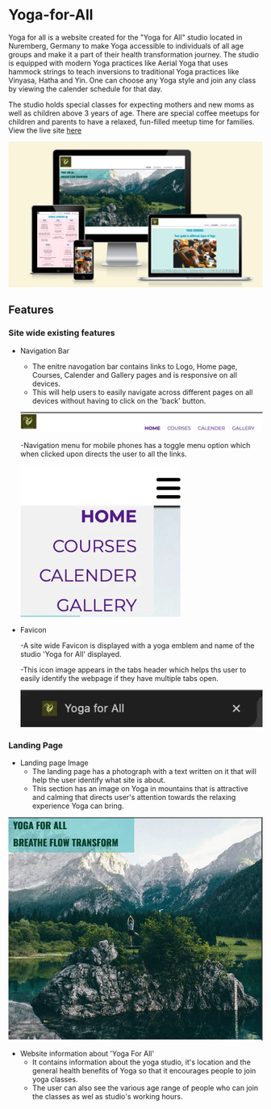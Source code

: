 # Yoga-for-All

Yoga for all is a website created for the "Yoga for All" studio located in Nuremberg, Germany to make Yoga accessible to individuals of all age groups and make it a part of their health transformation journey. The studio is equipped with modern Yoga practices like Aerial Yoga that uses hammock strings to teach inversions to traditional Yoga practices like Vinyasa, Hatha and Yin. One can choose any Yoga style and join any class by viewing the calender schedule for that day. 

The studio holds special classes for expecting mothers and new moms as well as children above 3 years of age. There are special coffee meetups for children and parents to have a relaxed, fun-filled meetup time for families. View the live site [here](https://niraja85.github.io/Yoga-for-All/)

![Mockupimage](https://github.com/Niraja85/Yoga-for-All/blob/8f372ca1ef316ccd93bf6e9052c8c0b2c73bd37f/docs/readme_images/mockup.webp)

## Features

### Site wide existing features

* Navigation Bar

    - The enitre navogation bar contains links to Logo, Home page, Courses, Calender and Gallery pages and is responsive on all devices.
    - This will help users to easily navigate across different pages on all devices without having to click on the 'back' button.
      
    ![Navigation](https://github.com/Niraja85/Yoga-for-All/blob/03ff0a775e0e204d2e7ec2ff93eaf4e30a767e41/docs/readme_images/navigation%20bar.webp)

    -Navigation menu for mobile phones has a toggle menu option which when clicked upon directs the user to all the links.
  
    ![Mobile-navigation](https://github.com/Niraja85/Yoga-for-All/blob/d20969efca00cd908c4ca571f3000e411c96b71c/docs/readme_images/nav-mobile.webp)

* Favicon

    -A site wide Favicon is displayed with a yoga emblem and name of the studio 'Yoga for All' displayed.
  
    -This icon image appears in the tabs header which helps ths user to easily identify the webpage if they have multiple tabs open.

  ![Favicon](https://github.com/Niraja85/Yoga-for-All/blob/9e002f98011df5db277ee494db9462de8fe198d6/docs/readme_images/Favicon.webp)


### Landing Page 

* Landing page Image
  * The landing page has a photograph with a text written on it that will help the user identify what site is about.
  * This section has an image on Yoga in mountains that is attractive and calming that directs user's attention towards the relaxing experience Yoga can bring.

![Landing page](https://github.com/Niraja85/Yoga-for-All/blob/54c6a53008fdebdbd8327d2de159865e31e73906/docs/readme_images/landing%20image.webp)  

* Website information about 'Yoga For All'
  * It contains information about the yoga studio, it's location and the general health benefits of Yoga so that it encourages people to join yoga classes.
  * The user can also see the various age range of people who can join the classes as wel as studio's working hours.


  




    

  


        




